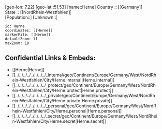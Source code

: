 ﻿---
location: [51.53,7.22] 
mapzoom: [7,12] 
mapmarker: city 
type: City
tags:
- geo/City


SpocWebEntityId: 30907
isDeleted: false
confidential: public

---
[geo-lon::7.22] 
[geo-lat::51.53] 
[name::Herne] 
Country :: [[Germany]]  
State :: [[NordRhein-Westfahlen]]  
[Population::] 
[Unknown::] 


```leaflet
id: Herne
coordinates: [[Herne]] 
markerFile: [[Herne]] 
defaultZoom: 11 
maxZoom: 18
```


## Confidential Links & Embeds: 
- [[Herne|Herne]]  
- [[../../../../../../../../_internal/geo/Continent/Europe/Germany/West/NordRhein-Westfahlen/City/Herne.internal|Herne.internal]] 
- [[../../../../../../../../_protect/geo/Continent/Europe/Germany/West/NordRhein-Westfahlen/City/Herne.protect|Herne.protect]] 
- [[../../../../../../../../_private/geo/Continent/Europe/Germany/West/NordRhein-Westfahlen/City/Herne.private|Herne.private]] 
- [[../../../../../../../../_personal/geo/Continent/Europe/Germany/West/NordRhein-Westfahlen/City/Herne.personal|Herne.personal]] 
- [[../../../../../../../../_secret/geo/Continent/Europe/Germany/West/NordRhein-Westfahlen/City/Herne.secret|Herne.secret]] 
